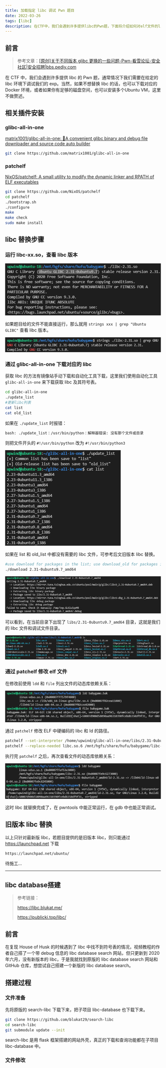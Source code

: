 ```yaml
---
title: 加载指定 libc 调试 Pwn 题目
date: 2022-03-26
tags: [libc]
description: 在CTF中，我们会遇到许多提供libc的Pwn题，下面将介绍如何对elf文件的libc进行一个换的替。 
---
```


## 前言

> 参考文章：[[原创]关于不同版本 glibc 更换的一些问题-Pwn-看雪论坛-安全社区|安全招聘|bbs.pediy.com](https://bbs.pediy.com/thread-254868.htm)

在 CTF 中，我们会遇到许多提供 libc 的 Pwn 题，通常情况下我们需要在给定的 libc 环境下调试我们的 exp。当然，如果不想替换 libc 的话，也可以下载对应的 Docker 环境，或者如果你有足够的磁盘空间，也可以安装多个Ubuntu VM，这里不做赘述。

## 相关插件安装

### glibc-all-in-one

[matrix1001/glibc-all-in-one: 🎁A convenient glibc binary and debug file downloader and source code auto builder](https://github.com/matrix1001/glibc-all-in-one)

```bash
git clone https://github.com/matrix1001/glibc-all-in-one
```

### patchelf

[NixOS/patchelf: A small utility to modify the dynamic linker and RPATH of ELF executables](https://github.com/NixOS/patchelf)

```bash
git clone https://github.com/NixOS/patchelf
cd patchelf
./bootstrap.sh
./configure
make
make check
sudo make install
```

## libc 替换步骤

### 运行 libc-xx.so，查看 libc 版本

![image-20220326160122556](../assets/2022-03-26-libc-debug/image-20220326160122556.png)

如果题目给的文件不能直接运行，那么就用 `strings xxx | grep "Ubuntu GLIBC"` 查看 libc 版本。

![image-20220326160209741](../assets/2022-03-26-libc-debug/image-20220326160209741.png)

### 通过 glibc-all-in-one 下载对应的 libc

获取 libc 的方法有镜像站手动下载和自动化工具下载，这里我们使用自动化工具 `glibc-all-in-one` 来下载获取 libc 及其符号表。

```bash
cd glibc-all-in-one
./update_list
#更新libc列表
cat list
cat old_list
```

如果在 `./update_list` 时报错：

```bash
bash: ./update_list：/usr/bin/python：解释器错误: 没有那个文件或目录
```

则把文件开头的 `#!/usr/bin/python` 改为 `#!/usr/bin/python3` 

![image-20220326160245941](../assets/2022-03-26-libc-debug/image-20220326160245941.png)

如果在 list 和 old_list 中都没有需要的 libc 文件，可参考后文旧版本 libc 替换。

```bash
#use download for packages in the list; use download_old for packages in the old_list.
./download 2.31-0ubuntu9.7_amd64
```

![image-20220326160416942](../assets/2022-03-26-libc-debug/image-20220326160416942.png)

可以看到，在当前目录下出现了 `libs/2.31-0ubuntu9.7_amd64` 目录，这就是我们的 libc 文件和调试文件目录。

![image-20220326160452951](../assets/2022-03-26-libc-debug/image-20220326160452951.png)

### 通过 patchelf 修改 elf 文件

在修改前使用 `ldd` 和 `file` 列出文件的动态库依赖关系：

![image-20220326161322351](../assets/2022-03-26-libc-debug/image-20220326161322351.png)

通过 `patchelf` 修改 ELF 中硬编码的 libc 和 ld 的路径。

```bash
patchelf --set-interpreter /home/upwind/glibc-all-in-one/libs/2.31-0ubuntu9.7_amd64/ld-2.31.so ./babygame
patchelf --replace-needed libc.so.6 /mnt/hgfs/share/hufu/babygame/libc-2.31.so ./babygame
```

执行完 `patchelf` 之后，再次查看文件的动态库依赖关系：

![image-20220326161458499](../assets/2022-03-26-libc-debug/image-20220326161458499.png)

这时 libc 就替换完成了，在 pwntools 中能正常运行，在 gdb 中也能正常调试。

## 旧版本 libc 替换

以上只针对最新版 libc，若题目提供的是旧版本 libc，则只能通过 https://launchpad.net 下载

```
https://launchpad.net/ubuntu/
```



待施工...

---



## libc database搭建

> 参考链接：
>
> https://libc.blukat.me/
>
> https://publicki.top/libc/

## 前言

在复现 House of Husk 的时候遇到了 libc 中找不到符号表的情况，视频教程的作者自己搭了一个带 debug 信息的 libc database search 网站，但只更新到 2020 年六月，没有新版本的 libc，于是我就找到原版的 libc database search 网站和 GitHub 仓库，想尝试自己搭建一个新版的 libc database search。

## 搭建过程

### 文件准备

先将原版的 search-libc 下载下来，把子项目 libc-database 也下载下来。

```bash
git clone https://github.com/blukat29/search-libc
cd search-libc
git submodule update --init
```

search-libc 是用 flask 框架搭建的网站外壳，真正的下载和查询功能都在子项目 libc-database 中。

### 文件修改

